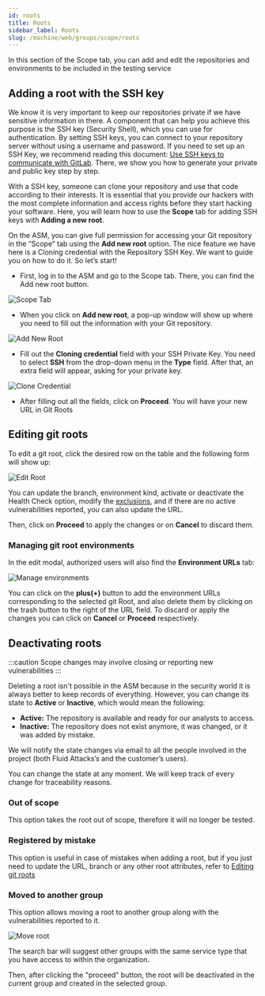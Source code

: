 ```yaml
---
id: roots
title: Roots
sidebar_label: Roots
slug: /machine/web/groups/scope/roots
---
```


In this section of the Scope tab,
you can add and edit
the repositories and environments
to be included in the testing service

## Adding a root with the SSH key

We know it is very important to keep our repositories
private if we have sensitive information in there.
A component that can help you achieve this purpose is
the SSH key (Security Shell), which you can use for authentication.
By setting SSH keys, you can connect to your repository
server without using a username and password.
If you need to set up an SSH Key, we recommend reading
this document: [Use SSH keys to communicate with GitLab](https://docs.gitlab.com/ee/ssh/index.html#add-an-ssh-key-to-your-gitlab-account).
There, we show you how to generate your private
and public key step by step.

With a SSH key, someone can clone your repository
and use that code according to their interests.
It is essential that you provide our hackers with
the most complete information and access rights
before they start hacking your software.
Here, you will learn how to use the **Scope** tab for
adding SSH keys with **Adding a new root**.

On the ASM, you can give full permission for
accessing your Git repository in the “Scope” tab
using the **Add new root** option.
The nice feature we have here is a Cloning
credential with the Repository SSH Key.
We want to guide you on how to do it.
So let’s start!

- First, log in to the ASM and go to the Scope tab.
  There, you can find the Add new root button.

![Scope Tab](https://res.cloudinary.com/fluid-attacks/image/upload/v1643749134/docs/web/groups/scope/root_scope_tab.png)

- When you click on **Add new root**, a pop-up window
  will show up where you need to fill out the
  information with your Git repository.

![Add New Root](https://res.cloudinary.com/fluid-attacks/image/upload/v1643749134/docs/web/groups/scope/root_add_new.png)

- Fill out the **Cloning credential** field with
  your SSH Private Key.
  You need to select **SSH** from the drop-down
  menu in the **Type** field.
  After that, an extra field will appear,
  asking for your private key.

![Clone Credential](https://res.cloudinary.com/fluid-attacks/image/upload/v1643749134/docs/web/groups/scope/root_cloning_credential.png)

- After filling out all the fields, click on **Proceed**.
  You will have your new URL in Git Roots

## Editing git roots

To edit a git root, click the desired row on the table and the following form
will show up:

![Edit Root](https://res.cloudinary.com/fluid-attacks/image/upload/v1622211880/docs/web/groups/scope/edit_root_whbob4.webp)

You can update the branch, environment kind,
activate or deactivate the Health Check option,
modify the [exclusions](/machine/web/groups/scope/exclusions), and if there
are no active vulnerabilities reported, you can also update the URL.

Then, click on **Proceed**
to apply the changes
or on **Cancel** to discard them.

### Managing git root environments

In the edit modal, authorized users will also find the **Environment URLs**
tab:

![Manage environments](https://res.cloudinary.com/fluid-attacks/image/upload/v1622211895/docs/web/groups/scope/manage_envs_ywyggq.webp)

You can click on the **plus(+)** button
to add the environment URLs
corresponding to the selected git Root,
and also delete them
by clicking on the trash button
to the right of the URL field.
To discard or apply the changes
you can click on **Cancel**
or **Proceed** respectively.

## Deactivating roots

:::caution
Scope changes may involve closing or reporting new vulnerabilities
:::

Deleting a root isn't possible in the ASM because in the security world it is
always better to keep records of everything.
However, you can change its state to **Active** or **Inactive**, which would
mean the following:

- **Active:**
  The repository is available and ready for our analysts to access.
- **Inactive:**
  The repository does not exist anymore, it was changed, or it was added by
  mistake.

We will notify the state changes via email to all the people involved in the
project (both Fluid Attacks’s and the customer’s users).

You can change the state at any moment. We will keep track of every change for
traceability reasons.

### Out of scope

This option takes the root out of scope, therefore it will no longer be tested.

### Registered by mistake

This option is useful in case of mistakes when adding a root, but if you just
need to update the URL, branch or any other root attributes,
refer to [Editing git roots](#editing-git-roots)

### Moved to another group

This option allows moving a root to another group along with the
vulnerabilities reported to it.

![Move root](https://res.cloudinary.com/fluid-attacks/image/upload/v1634230160/docs/web/groups/scope/move_root.png)

The search bar will suggest other groups with the same service type that you
have access to within the organization.

Then, after clicking the "proceed" button, the root will be deactivated in the
current group and created in the selected group.
